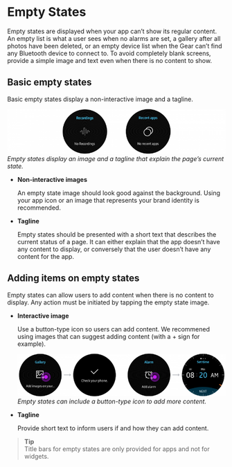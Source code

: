 # Empty States

Empty states are displayed when your app can’t show its regular content. An empty list is what a user sees when no alarms are set, a gallery after all photos have been deleted, or an empty device list when the Gear can’t find any Bluetooth device to connect to. To avoid completely blank screens, provide a simple image and text even when there is no content to show.

## Basic empty states

Basic empty states display a non-interactive image and a tagline.

![](media/9.4.1-800x165.png)  
*Empty states display an image and a tagline that explain the page’s current state.*

-   **Non-interactive images**

    An empty state image should look good against the background. Using your app icon or an image that represents your brand identity is recommended.

-   **Tagline**

    Empty states should be presented with a short text that describes the current status of a page. It can either explain that the app doesn’t have any content to display, or conversely that the user doesn’t have any content for the app.

## Adding items on empty states

Empty states can allow users to add content when there is no content to display. Any action must be initiated by tapping the empty state image.

-   **Interactive image**

    Use a button-type icon so users can add content. We recommened using images that can suggest adding content (with a + sign for example).

    ![](media/9.4.2-800x165.png)  
    *Empty states can include a button-type icon to add more content.*

-   **Tagline**

    Provide short text to inform users if and how they can add content.

> **Tip**    
> Title bars for empty states are only provided for apps and not for widgets.
